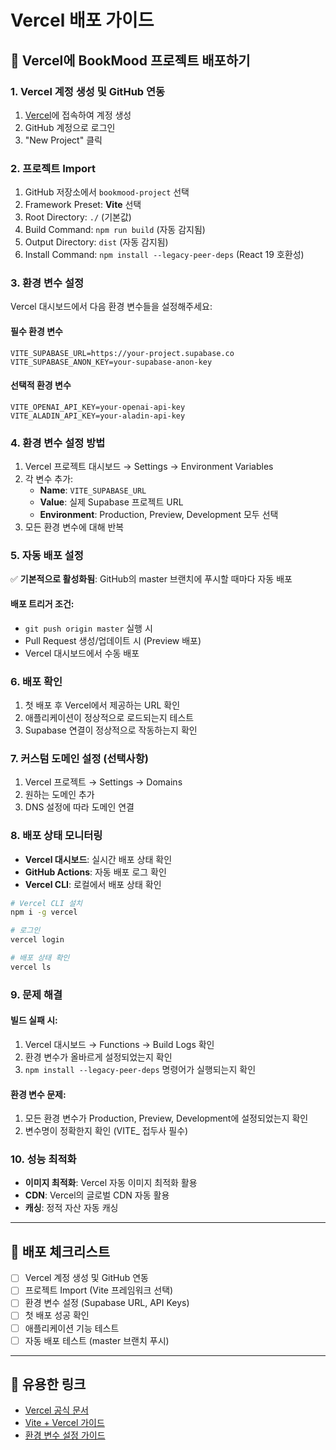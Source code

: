 # Vercel 배포 가이드

## 🚀 Vercel에 BookMood 프로젝트 배포하기

### 1. Vercel 계정 생성 및 GitHub 연동

1. [Vercel](https://vercel.com)에 접속하여 계정 생성
2. GitHub 계정으로 로그인
3. "New Project" 클릭

### 2. 프로젝트 Import

1. GitHub 저장소에서 `bookmood-project` 선택
2. Framework Preset: **Vite** 선택
3. Root Directory: `./` (기본값)
4. Build Command: `npm run build` (자동 감지됨)
5. Output Directory: `dist` (자동 감지됨)
6. Install Command: `npm install --legacy-peer-deps` (React 19 호환성)

### 3. 환경 변수 설정

Vercel 대시보드에서 다음 환경 변수들을 설정해주세요:

#### 필수 환경 변수
```
VITE_SUPABASE_URL=https://your-project.supabase.co
VITE_SUPABASE_ANON_KEY=your-supabase-anon-key
```

#### 선택적 환경 변수
```
VITE_OPENAI_API_KEY=your-openai-api-key
VITE_ALADIN_API_KEY=your-aladin-api-key
```

### 4. 환경 변수 설정 방법

1. Vercel 프로젝트 대시보드 → Settings → Environment Variables
2. 각 변수 추가:
   - **Name**: `VITE_SUPABASE_URL`
   - **Value**: 실제 Supabase 프로젝트 URL
   - **Environment**: Production, Preview, Development 모두 선택
3. 모든 환경 변수에 대해 반복

### 5. 자동 배포 설정

✅ **기본적으로 활성화됨**: GitHub의 master 브랜치에 푸시할 때마다 자동 배포

#### 배포 트리거 조건:
- `git push origin master` 실행 시
- Pull Request 생성/업데이트 시 (Preview 배포)
- Vercel 대시보드에서 수동 배포

### 6. 배포 확인

1. 첫 배포 후 Vercel에서 제공하는 URL 확인
2. 애플리케이션이 정상적으로 로드되는지 테스트
3. Supabase 연결이 정상적으로 작동하는지 확인

### 7. 커스텀 도메인 설정 (선택사항)

1. Vercel 프로젝트 → Settings → Domains
2. 원하는 도메인 추가
3. DNS 설정에 따라 도메인 연결

### 8. 배포 상태 모니터링

- **Vercel 대시보드**: 실시간 배포 상태 확인
- **GitHub Actions**: 자동 배포 로그 확인
- **Vercel CLI**: 로컬에서 배포 상태 확인

```bash
# Vercel CLI 설치
npm i -g vercel

# 로그인
vercel login

# 배포 상태 확인
vercel ls
```

### 9. 문제 해결

#### 빌드 실패 시:
1. Vercel 대시보드 → Functions → Build Logs 확인
2. 환경 변수가 올바르게 설정되었는지 확인
3. `npm install --legacy-peer-deps` 명령어가 실행되는지 확인

#### 환경 변수 문제:
1. 모든 환경 변수가 Production, Preview, Development에 설정되었는지 확인
2. 변수명이 정확한지 확인 (VITE_ 접두사 필수)

### 10. 성능 최적화

- **이미지 최적화**: Vercel 자동 이미지 최적화 활용
- **CDN**: Vercel의 글로벌 CDN 자동 활용
- **캐싱**: 정적 자산 자동 캐싱

---

## 📝 배포 체크리스트

- [ ] Vercel 계정 생성 및 GitHub 연동
- [ ] 프로젝트 Import (Vite 프레임워크 선택)
- [ ] 환경 변수 설정 (Supabase URL, API Keys)
- [ ] 첫 배포 성공 확인
- [ ] 애플리케이션 기능 테스트
- [ ] 자동 배포 테스트 (master 브랜치 푸시)

---

## 🔗 유용한 링크

- [Vercel 공식 문서](https://vercel.com/docs)
- [Vite + Vercel 가이드](https://vercel.com/guides/deploying-vitejs-to-vercel)
- [환경 변수 설정 가이드](https://vercel.com/docs/concepts/projects/environment-variables)
